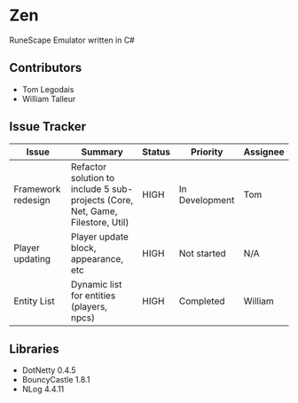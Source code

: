 # Zen
RuneScape Emulator written in C#

## Contributors
* Tom Legodais
* William Talleur

## Issue Tracker
| Issue  | Summary  | Status  | Priority  | Assignee  |
| ------------- | ------------- | ------------- | ------------- | ------------- | 
| Framework redesign | Refactor solution to include 5 sub-projects (Core, Net, Game, Filestore, Util) | HIGH | In Development | Tom  |
| Player updating  | Player update block, appearance, etc  | HIGH  | Not started  | N/A   |
| Entity List  | Dynamic list for entities (players, npcs) |  HIGH  | Completed  |  William  |

## Libraries
* DotNetty 0.4.5
* BouncyCastle 1.8.1
* NLog 4.4.11
